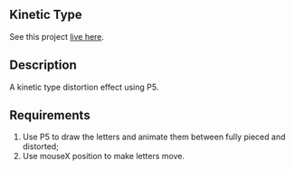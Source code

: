 
## Kinetic Type

See this project [live here](https://mo-kinetic-type.netlify.app/).


## Description

A kinetic type distortion effect using P5.


## Requirements

1. Use P5 to draw the letters and animate them between fully pieced and distorted;
2. Use mouseX position to make letters move.
